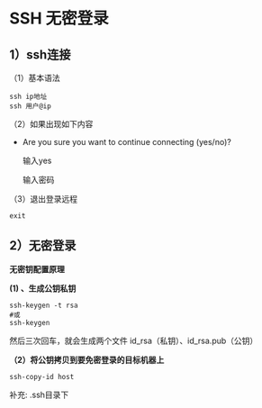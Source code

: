# SSH 无密登录

## 1）ssh连接

（1）基本语法

```shell
ssh ip地址
ssh 用户@ip
```

（2）如果出现如下内容

* Are you sure you want to continue connecting (yes/no)? 

  输入yes

  输入密码

（3）退出登录远程

```shell
exit
```

## 2）无密登录

**无密钥配置原理**



**(1) 、生成公钥私钥**

```shell
ssh-keygen -t rsa
#或
ssh-keygen
```

然后三次回车，就会生成两个文件 id_rsa（私钥）、id_rsa.pub（公钥）



**（2）将公钥拷贝到要免密登录的目标机器上**

```shell
ssh-copy-id host
```

补充: .ssh目录下
